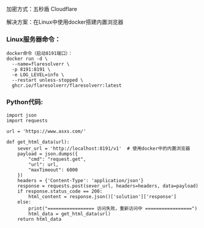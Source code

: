 加密方式：五秒盾 Cloudflare

解决方案：在Linux中使用docker搭建内置浏览器

### Linux服务器命令：
    docker命令（启动8191端口）：
    docker run -d \
      --name=flaresolverr \
      -p 8191:8191 \
      -e LOG_LEVEL=info \
      --restart unless-stopped \
      ghcr.io/flaresolverr/flaresolverr:latest

### Python代码:
    import json
    import requests
     
    url = 'https://www.asxs.com/'
     
    def get_html_data(url):
        sever_url = 'http://localhost:8191/v1'  # 使用docker中的内置浏览器
        payload = json.dumps({
            "cmd": "request.get",
            "url": url,
            "maxTimeout": 6000
        })
        headers = {'Content-Type': 'application/json'}
        response = requests.post(sever_url, headers=headers, data=payload)
        if response.status_code == 200:
            html_content = response.json()['solution']['response']
        else:
            print("================= 访问失败，重新访问中 =================")
            html_data = get_html_data(url)
        return html_data


